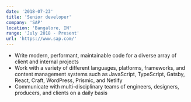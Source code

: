 ```yaml
---
date: '2018-07-23'
title: 'Senior developer'
company: 'SAP'
location: 'Bangalore, IN'
range: 'July 2018 - Present'
url: 'https://www.sap.com/'
---
```


- Write modern, performant, maintainable code for a diverse array of client and internal projects
- Work with a variety of different languages, platforms, frameworks, and content management systems such as JavaScript, TypeScript, Gatsby, React, Craft, WordPress, Prismic, and Netlify
- Communicate with multi-disciplinary teams of engineers, designers, producers, and clients on a daily basis
